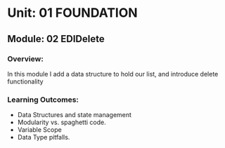 # Unit: 01 FOUNDATION
## Module: 02 EDIDelete
### Overview: 
In this module I add a data structure to hold our list, and introduce delete functionality

### Learning Outcomes:
- Data Structures and state management
- Modularity vs. spaghetti code.
- Variable Scope
- Data Type pitfalls.
